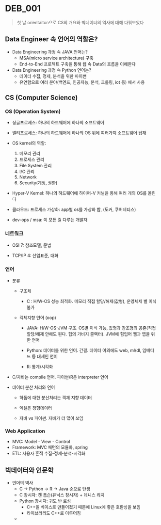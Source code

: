 # DEB_001

> 첫 날 orientaiton으로 CS의 개요와 빅데이터의 역사에 대해 다뤄보았다

## Data Engineer 속 언어의 역할은?

* Data Engineering 과정 속 JAVA 언어는?
  * MSA(micro service architecture) 구축
  * End-to-End 프로젝트 구축을 통해 웹 속 Data의 흐름을 이해한다
* Data Engineering 과정 속 Python 언어는?
  * 데이터 수집, 정제, 분석을 위한 파이썬
  * 유연함으로 여러 분야(백엔드, 인공지능, 분석, 크롤링, iot 등) 에서 사용

## CS (Computer Science)

### OS (Operation System)

* 싱글프로세스: 하나의 하드웨어에 하나의 소프트웨어
* 멀티프로세스: 하나의 하드웨어에 하나의 OS 위에 여러가지 소프트웨어 탑재
* OS kernel의 역할: 
  1. 메모리 관리
  1. 프로세스 관리
  1. File System 관리
  1. I/O 관리
  1. Network
  1. Security(계정, 권한)


* Hyper-V Kernel: 하나의 하드웨어에 하이퍼-V 커널을 통해 여러 개의 OS를 올린다

* 클라우드: 프로세스 가상화: app별 os를 가상화 함, (도커, 쿠버네티스)
* dev-ops / msa: 이 모든 걸 다루는 개발자

### 네트워크

* OSI 7: 참조모델, 문법

* TCP/IP 4: 산업표준, 대화 

### 언어

* 분류

  * 구조체

    * C : H/W-OS 성능 최적화. 메모리 직접 할당/해제(값형), 운영체제 별 이식 불가

  * 객체지향 언어 (oop)

    * JAVA: H/W-OS-JVM 구조. OS별 이식 가능,  값형과 참조형의 공존(직접 할당/해제 안해도 된다. 힙의 가비지 콜렉터). JVM에 힘입어 웹과 앱을 위한 언어

    * Python: 데이터를 위한 언어. 간결. 데이터 이외에도 web, ml/dl, 임베디드 등 대세인 언어

    * R: 통계/시각화

* C/자바는 compile 언어. 파이썬/R은 interpreter 언어

* 데이터 분산 처리와 언어

  * 하둡에 대한 분산처리는 객체 지향 데이터

  * 엑셀은 정형데이터

  * 자바 vs 파이썬. 자바가 더 많이 쓰임


### Web Application

* MVC: Model - View - Control
* Framework: MVC 패턴의 모듈화, spring
* ETL: 사용자 흔적 수집-정제-분석-시각화

## 빅데이터와 인문학

* 언어의 역사
  * C -> Python -> R -> Java 순으로 탄생
  * C 창시자: 켄 톰슨(유닉스 창시자) + 데니스 리치
  * Python 창시자: 귀도 반 로섬
    * C++을 베이스로 만들어졌기 때문에 Linux에 좋은 호환성을 보임
    * 라이브러리도 C++로 이루어짐
  *  